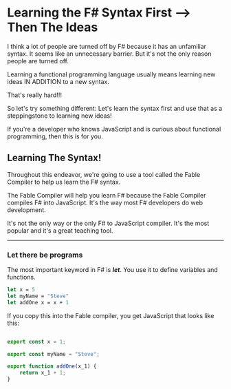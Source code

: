 # Learning the F# Syntax First --> Then The Ideas

I think a lot of people are turned off by F# because it has an unfamiliar syntax. <show wall of code>  It seems like an unnecessary barrier. But it's not the only reason people are turned off.  
  
 Learning a functional programming language usually means learning new ideas IN ADDITION to a new syntax.

That's really hard!!!

So let's try something different:  Let's learn the syntax first and use that as a steppingstone to learning new ideas!
  
If you're a developer who knows JavaScript and is curious about functional programming, then this is for you.

## Learning The Syntax!

Throughout this endeavor, we're going to use a tool called the Fable Compiler to help us learn the F# syntax.

The Fable Compiler will help you learn F# because the Fable Compiler compiles F# into JavaScript.  It's the way most F# developers do web development.  

It's not the only way or the only F# to JavaScript compiler.  It's the most popular and it's a great teaching tool.

-----

### Let there be programs

The most important keyword in F# is ***let***.  You use it to define variables and functions.

```fsharp
let x = 5
let myName = "Steve"
let addOne x = x + 1
```

If you copy this into the Fable compiler, you get JavaScript that looks like this:

```javascript

export const x = 1;

export const myName = "Steve";

export function addOne(x_1) {
    return x_1 + 1;
}
```

